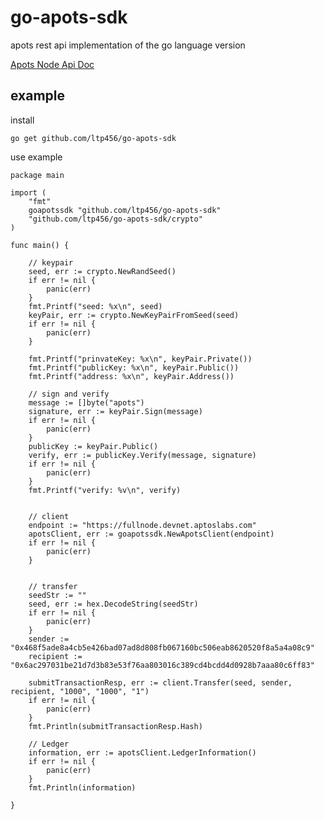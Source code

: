 # go-apots-sdk
apots rest api implementation of the go language version

[Apots Node Api Doc](https://aptos.dev/api/latest-api.html#/)

## example

install

    go get github.com/ltp456/go-apots-sdk


use example

    package main

    import (
        "fmt"
        goapotssdk "github.com/ltp456/go-apots-sdk"
        "github.com/ltp456/go-apots-sdk/crypto"
    )
    
    func main() {
    
        // keypair
        seed, err := crypto.NewRandSeed()
        if err != nil {
            panic(err)
        }
        fmt.Printf("seed: %x\n", seed)
        keyPair, err := crypto.NewKeyPairFromSeed(seed)
        if err != nil {
            panic(err)
        }
    
        fmt.Printf("prinvateKey: %x\n", keyPair.Private())
        fmt.Printf("publicKey: %x\n", keyPair.Public())
        fmt.Printf("address: %x\n", keyPair.Address())
    
        // sign and verify
        message := []byte("apots")
        signature, err := keyPair.Sign(message)
        if err != nil {
            panic(err)
        }
        publicKey := keyPair.Public()
        verify, err := publicKey.Verify(message, signature)
        if err != nil {
            panic(err)
        }
        fmt.Printf("verify: %v\n", verify)
    

        // client
        endpoint := "https://fullnode.devnet.aptoslabs.com"
        apotsClient, err := goapotssdk.NewApotsClient(endpoint)
        if err != nil {
            panic(err)
        }


        // transfer 
        seedStr := ""
        seed, err := hex.DecodeString(seedStr)
        if err != nil {
            panic(err)
        }
        sender := "0x468f5ade8a4cb5e426bad07ad8d808fb067160bc506eab8620520f8a5a4a08c9"
        recipient := "0x6ac297031be21d7d3b83e53f76aa803016c389cd4bcdd4d0928b7aaa80c6ff83"
    
        submitTransactionResp, err := client.Transfer(seed, sender, recipient, "1000", "1000", "1")
        if err != nil {
            panic(err)
        }
        fmt.Println(submitTransactionResp.Hash)

        // Ledger
        information, err := apotsClient.LedgerInformation()
        if err != nil {
            panic(err)
        }
        fmt.Println(information)

    }
